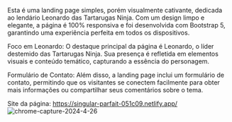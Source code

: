 Esta é uma landing page simples, porém visualmente cativante, dedicada ao lendário Leonardo das Tartarugas Ninja. Com um design limpo e elegante, a página é 100% responsiva e foi desenvolvida com Bootstrap 5, garantindo uma experiência perfeita em todos os dispositivos.

Foco em Leonardo: O destaque principal da página é Leonardo, o líder destemido das Tartarugas Ninja. Sua presença é refletida em elementos visuais e conteúdo temático, capturando a essência do personagem.

Formulário de Contato: Além disso, a landing page inclui um formulário de contato, permitindo que os visitantes se conectem facilmente para obter mais informações ou compartilhar seus comentários sobre o tema.

Site da página: https://singular-parfait-051c09.netlify.app/
![chrome-capture-2024-4-26](https://github.com/ericmiranda0/Projetos/assets/168125753/15ea44ba-c94a-4d48-a76b-c123c7c4925d)
